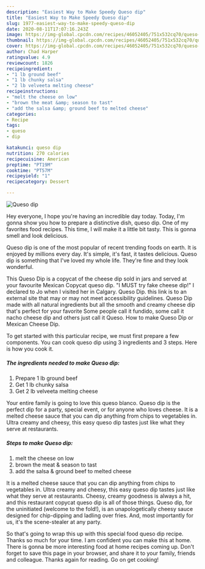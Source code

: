 ```yaml
---
description: "Easiest Way to Make Speedy Queso dip"
title: "Easiest Way to Make Speedy Queso dip"
slug: 1977-easiest-way-to-make-speedy-queso-dip
date: 2020-08-11T17:07:16.243Z
image: https://img-global.cpcdn.com/recipes/46052405/751x532cq70/queso-dip-recipe-main-photo.jpg
thumbnail: https://img-global.cpcdn.com/recipes/46052405/751x532cq70/queso-dip-recipe-main-photo.jpg
cover: https://img-global.cpcdn.com/recipes/46052405/751x532cq70/queso-dip-recipe-main-photo.jpg
author: Chad Harper
ratingvalue: 4.9
reviewcount: 1826
recipeingredient:
- "1 lb ground beef"
- "1 lb chunky salsa"
- "2 lb velveeta melting cheese"
recipeinstructions:
- "melt the cheese on low"
- "brown the meat &amp; season to tast"
- "add the salsa &amp; ground beef to melted cheese"
categories:
- Recipe
tags:
- queso
- dip

katakunci: queso dip 
nutrition: 270 calories
recipecuisine: American
preptime: "PT19M"
cooktime: "PT57M"
recipeyield: "1"
recipecategory: Dessert

---
```



![Queso dip](https://img-global.cpcdn.com/recipes/46052405/751x532cq70/queso-dip-recipe-main-photo.jpg)

Hey everyone, I hope you're having an incredible day today. Today, I'm gonna show you how to prepare a distinctive dish, queso dip. One of my favorites food recipes. This time, I will make it a little bit tasty. This is gonna smell and look delicious.

Queso dip is one of the most popular of recent trending foods on earth. It is enjoyed by millions every day. It's simple, it's fast, it tastes delicious. Queso dip is something that I've loved my whole life. They're fine and they look wonderful.

This Queso Dip is a copycat of the cheese dip sold in jars and served at your favourite Mexican Copycat queso dip. &#34;I MUST try fake cheese dip!&#34; I declared to Jo when I visited her in Calgary. Queso Dip. this link is to an external site that may or may not meet accessibility guidelines. Queso Dip made with all natural ingredients but all the smooth and creamy cheese dip that&#39;s perfect for your favorite Some people call it fundido, some call it nacho cheese dip and others just call it Queso. How to make Queso Dip or Mexican Cheese Dip.


To get started with this particular recipe, we must first prepare a few components. You can cook queso dip using 3 ingredients and 3 steps. Here is how you cook it.

<!--inarticleads1-->

##### The ingredients needed to make Queso dip:

1. Prepare 1 lb ground beef
1. Get 1 lb chunky salsa
1. Get 2 lb velveeta melting cheese


Your entire family is going to love this queso blanco. Queso dip is the perfect dip for a party, special event, or for anyone who loves cheese. It is a melted cheese sauce that you can dip anything from chips to vegetables in. Ultra creamy and cheesy, this easy queso dip tastes just like what they serve at restaurants. 

<!--inarticleads2-->

##### Steps to make Queso dip:

1. melt the cheese on low
1. brown the meat &amp; season to tast
1. add the salsa &amp; ground beef to melted cheese


It is a melted cheese sauce that you can dip anything from chips to vegetables in. Ultra creamy and cheesy, this easy queso dip tastes just like what they serve at restaurants. Cheesy, creamy goodness is always a hit, and this restaurant copycat queso dip is all of those things. Queso dip, for the uninitiated (welcome to the fold!), is an unapologetically cheesy sauce designed for chip-dipping and ladling over fries. And, most importantly for us, it&#39;s the scene-stealer at any party. 

So that's going to wrap this up with this special food queso dip recipe. Thanks so much for your time. I am confident you can make this at home. There is gonna be more interesting food at home recipes coming up. Don't forget to save this page in your browser, and share it to your family, friends and colleague. Thanks again for reading. Go on get cooking!
